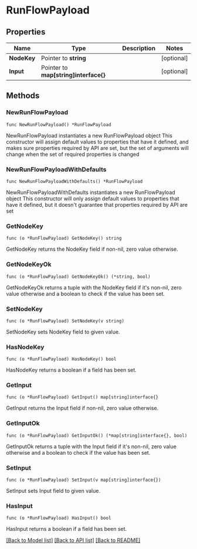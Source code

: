 # RunFlowPayload

## Properties

Name | Type | Description | Notes
------------ | ------------- | ------------- | -------------
**NodeKey** | Pointer to **string** |  | [optional] 
**Input** | Pointer to **map[string]interface{}** |  | [optional] 

## Methods

### NewRunFlowPayload

`func NewRunFlowPayload() *RunFlowPayload`

NewRunFlowPayload instantiates a new RunFlowPayload object
This constructor will assign default values to properties that have it defined,
and makes sure properties required by API are set, but the set of arguments
will change when the set of required properties is changed

### NewRunFlowPayloadWithDefaults

`func NewRunFlowPayloadWithDefaults() *RunFlowPayload`

NewRunFlowPayloadWithDefaults instantiates a new RunFlowPayload object
This constructor will only assign default values to properties that have it defined,
but it doesn't guarantee that properties required by API are set

### GetNodeKey

`func (o *RunFlowPayload) GetNodeKey() string`

GetNodeKey returns the NodeKey field if non-nil, zero value otherwise.

### GetNodeKeyOk

`func (o *RunFlowPayload) GetNodeKeyOk() (*string, bool)`

GetNodeKeyOk returns a tuple with the NodeKey field if it's non-nil, zero value otherwise
and a boolean to check if the value has been set.

### SetNodeKey

`func (o *RunFlowPayload) SetNodeKey(v string)`

SetNodeKey sets NodeKey field to given value.

### HasNodeKey

`func (o *RunFlowPayload) HasNodeKey() bool`

HasNodeKey returns a boolean if a field has been set.

### GetInput

`func (o *RunFlowPayload) GetInput() map[string]interface{}`

GetInput returns the Input field if non-nil, zero value otherwise.

### GetInputOk

`func (o *RunFlowPayload) GetInputOk() (*map[string]interface{}, bool)`

GetInputOk returns a tuple with the Input field if it's non-nil, zero value otherwise
and a boolean to check if the value has been set.

### SetInput

`func (o *RunFlowPayload) SetInput(v map[string]interface{})`

SetInput sets Input field to given value.

### HasInput

`func (o *RunFlowPayload) HasInput() bool`

HasInput returns a boolean if a field has been set.


[[Back to Model list]](../README.md#documentation-for-models) [[Back to API list]](../README.md#documentation-for-api-endpoints) [[Back to README]](../README.md)



